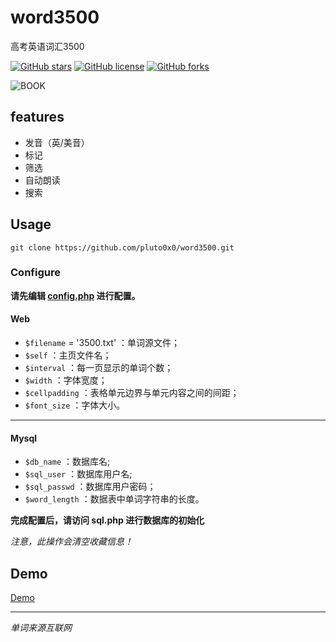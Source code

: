 # word3500
高考英语词汇3500

[![GitHub stars](https://img.shields.io/github/stars/pluto0x0/word3500)](https://github.com/pluto0x0/word3500/stargazers)
[![GitHub license](https://img.shields.io/github/license/pluto0x0/word3500)](https://github.com/pluto0x0/word3500/blob/master/LICENSE)
[![GitHub forks](https://img.shields.io/github/forks/pluto0x0/word3500)](https://github.com/pluto0x0/word3500/network)

![BOOK](https://i.loli.net/2019/10/23/ry29NoLqEHGTsSZ.png)
## features
+ 发音（英/美音）
+ 标记
+ 筛选
+ 自动朗读
+ 搜索
## Usage
```shell
git clone https://github.com/pluto0x0/word3500.git
```
### Configure
**请先编辑 [config.php]() 进行配置。**
#### Web
+ `$filename` = '3500.txt' ：单词源文件；
+ `$self` ：主页文件名；
+ `$interval` ：每一页显示的单词个数；
+ `$width` ：字体宽度；
+ `$cellpadding` ：表格单元边界与单元内容之间的间距；
+ `$font_size` ：字体大小。
---
#### Mysql
+ `$db_name` ：数据库名;
+ `$sql_user` ：数据库用户名;
+ `$sql_passwd` ：数据库用户密码；
+ `$word_length` ：数据表中单词字符串的长度。

**完成配置后，请访问 sql.php 进行数据库的初始化**

*注意，此操作会清空收藏信息！*

## Demo
[Demo](https://pluto0x0.xyz/test/test.php)

---
*单词来源互联网*
